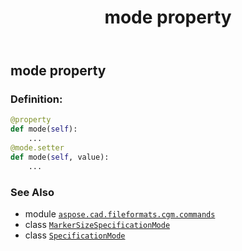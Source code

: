 ﻿---
title: mode property
second_title: Aspose.CAD for Python via .NET API References
description: 
type: docs
weight: 80
url: /python-net/aspose.cad.fileformats.cgm.commands/markersizespecificationmode/mode/
is_root: false
---

## mode property

### Definition:
```python
@property
def mode(self):
    ...
@mode.setter
def mode(self, value):
    ...
```

### See Also
* module [`aspose.cad.fileformats.cgm.commands`](../../)
* class [`MarkerSizeSpecificationMode`](/cad/python-net/aspose.cad.fileformats.cgm.commands/markersizespecificationmode)
* class [`SpecificationMode`](/cad/python-net/aspose.cad.fileformats.cgm.enums/specificationmode)
